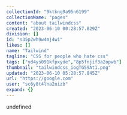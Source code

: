 ```yaml
---
collectionId: "9ktkng9a95n6199"
collectionName: "pages"
content: "about tailwindcss"
created: "2023-06-10 00:28:57.829Z"
division: []
id: "s35p2wh9w4mj4w1"
likes: []
name: "Tailwind"
tagline: "CSS for people who hate css"
tags: ["yd4ys091kfpxyde","8p5fnjif3a2opwb"]
thumbnail: "tailwindcss_iogTG59At1.png"
updated: "2023-06-10 05:28:57.845Z"
url: "https://google.com"
user: "sc6y8t4lna2nizb"
expand: {}
---
```


undefined